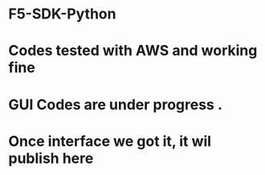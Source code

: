 # F5-SDK-Python
# Codes tested with AWS and working fine
# GUI Codes are under progress . 
# Once interface we got it, it wil publish here
